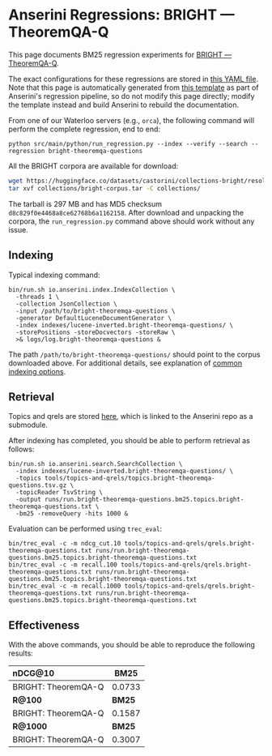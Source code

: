 # Anserini Regressions: BRIGHT &mdash; TheoremQA-Q

This page documents BM25 regression experiments for [BRIGHT &mdash; TheoremQA-Q](https://brightbenchmark.github.io/).

The exact configurations for these regressions are stored in [this YAML file](../../src/main/resources/regression/bright-theoremqa-questions.yaml).
Note that this page is automatically generated from [this template](../../src/main/resources/docgen/templates/bright-theoremqa-questions.template) as part of Anserini's regression pipeline, so do not modify this page directly; modify the template instead and build Anserini to rebuild the documentation.

From one of our Waterloo servers (e.g., `orca`), the following command will perform the complete regression, end to end:

```
python src/main/python/run_regression.py --index --verify --search --regression bright-theoremqa-questions
```

All the BRIGHT corpora are available for download:

```bash
wget https://huggingface.co/datasets/castorini/collections-bright/resolve/main/bright-corpus.tar -P collections/
tar xvf collections/bright-corpus.tar -C collections/
```

The tarball is 297 MB and has MD5 checksum `d8c829f0e4468a8ce62768b6a1162158`.
After download and unpacking the corpora, the `run_regression.py` command above should work without any issue.

## Indexing

Typical indexing command:

```
bin/run.sh io.anserini.index.IndexCollection \
  -threads 1 \
  -collection JsonCollection \
  -input /path/to/bright-theoremqa-questions \
  -generator DefaultLuceneDocumentGenerator \
  -index indexes/lucene-inverted.bright-theoremqa-questions/ \
  -storePositions -storeDocvectors -storeRaw \
  >& logs/log.bright-theoremqa-questions &
```

The path `/path/to/bright-theoremqa-questions/` should point to the corpus downloaded above.
For additional details, see explanation of [common indexing options](../../docs/common-indexing-options.md).

## Retrieval

Topics and qrels are stored [here](https://github.com/castorini/anserini-tools/tree/master/topics-and-qrels), which is linked to the Anserini repo as a submodule.

After indexing has completed, you should be able to perform retrieval as follows:

```
bin/run.sh io.anserini.search.SearchCollection \
  -index indexes/lucene-inverted.bright-theoremqa-questions/ \
  -topics tools/topics-and-qrels/topics.bright-theoremqa-questions.tsv.gz \
  -topicReader TsvString \
  -output runs/run.bright-theoremqa-questions.bm25.topics.bright-theoremqa-questions.txt \
  -bm25 -removeQuery -hits 1000 &
```

Evaluation can be performed using `trec_eval`:

```
bin/trec_eval -c -m ndcg_cut.10 tools/topics-and-qrels/qrels.bright-theoremqa-questions.txt runs/run.bright-theoremqa-questions.bm25.topics.bright-theoremqa-questions.txt
bin/trec_eval -c -m recall.100 tools/topics-and-qrels/qrels.bright-theoremqa-questions.txt runs/run.bright-theoremqa-questions.bm25.topics.bright-theoremqa-questions.txt
bin/trec_eval -c -m recall.1000 tools/topics-and-qrels/qrels.bright-theoremqa-questions.txt runs/run.bright-theoremqa-questions.bm25.topics.bright-theoremqa-questions.txt
```

## Effectiveness

With the above commands, you should be able to reproduce the following results:

| **nDCG@10**                                                                                                  | **BM25**  |
|:-------------------------------------------------------------------------------------------------------------|-----------|
| BRIGHT: TheoremQA-Q                                                                                          | 0.0733    |
| **R@100**                                                                                                    | **BM25**  |
| BRIGHT: TheoremQA-Q                                                                                          | 0.1587    |
| **R@1000**                                                                                                   | **BM25**  |
| BRIGHT: TheoremQA-Q                                                                                          | 0.3007    |
